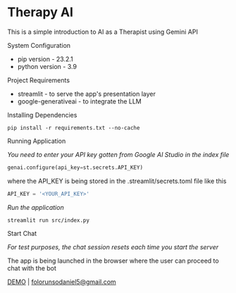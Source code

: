 # Therapy AI

This is a simple introduction to AI as a Therapist using Gemini API


System Configuration

- pip version - 23.2.1
- python version - 3.9

Project Requirements
- streamlit - to serve the app's presentation layer
- google-generativeai - to integrate the LLM

Installing Dependencies
```commandline
pip install -r requirements.txt --no-cache
```

Running Application

_You need to enter your API key gotten from Google AI Studio in the index file_
```python
genai.configure(api_key=st.secrets.API_KEY)
```

where the API_KEY is being stored in the .streamlit/secrets.toml file like this
```python
API_KEY = '<YOUR_API_KEY>'
```


_Run the application_
```commandline
streamlit run src/index.py
```

Start Chat

_For test purposes, the chat session resets each time you start the server_

The app is being launched in the browser where the user can proceed to chat with the bot

[DEMO](https://therapy-ai-t4cjee9f2hade6a5vflpda.streamlit.app/) | [folorunsodaniel5@gmail.com](mailto:folorunsodaniel5@gmail.com)
